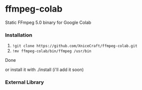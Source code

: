 # ffmpeg-colab
Static FFmpeg 5.0 binary for Google Colab

### Installation
1. ```!git clone https://github.com/XniceCraft/ffmpeg-colab.git```
2. ```!mv ffmpeg-colab/bin/ffmpeg /usr/bin```

Done

or install it with ./install (i'll add it soon)

### External Library

